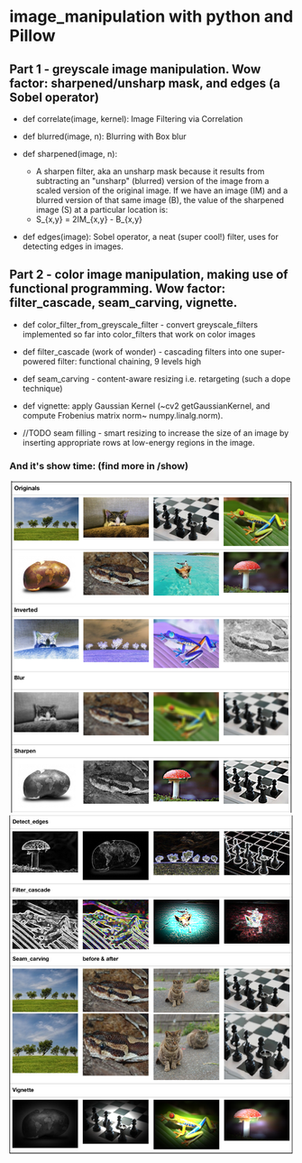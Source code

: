 # image_manipulation with python and Pillow

## Part 1 -  greyscale image manipulation. Wow factor: sharpened/unsharp mask, and edges (a Sobel operator)

* def correlate(image, kernel): Image Filtering via Correlation

* def blurred(image, n): Blurring with Box blur

* def sharpened(image, n):
    * A sharpen filter, aka an unsharp mask because it results from subtracting an "unsharp" (blurred) version of the image from a scaled version of the original image. If we have an image (IM) and a blurred version of that same image (B), the value of the sharpened image (S) at a particular location is:
    * S_{x,y} = 2IM_{x,y} - B_{x,y}

* def edges(image): Sobel operator, a neat (super cool!) filter, uses for detecting edges in images.


## Part 2 - color image manipulation, making use of functional programming. Wow factor: filter_cascade, seam_carving, vignette.

* def color_filter_from_greyscale_filter - convert greyscale_filters implemented so far into color_filters that work on color images

* def filter_cascade (work of wonder) - cascading filters into one super-powered filter: functional chaining, 9 levels high

* def seam_carving - content-aware resizing i.e. retargeting (such a dope technique)

* def vignette: apply Gaussian Kernel (~cv2 getGaussianKernel, and compute Frobenius matrix norm~ numpy.linalg.norm).

* //TODO seam filling - smart resizing to increase the size of an image by inserting appropriate rows at low-energy regions in the image.

### And it's show time: (find more in /show)

![penguin original](result1.png)
![penguin-inverted](result2.png)






